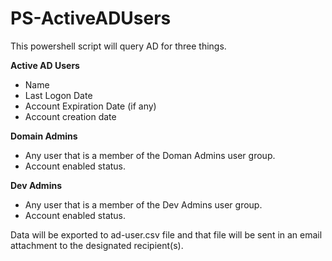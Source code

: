 # PS-ActiveADUsers
This powershell script will query AD for three things. 

**Active AD Users**
* Name
* Last Logon Date
* Account Expiration Date (if any)
* Account creation date

**Domain Admins**
* Any user that is a member of the Doman Admins user group. 
* Account enabled status.

**Dev Admins**
* Any user that is a member of the Dev Admins user group. 
* Account enabled status.

Data will be exported to ad-user.csv file and that file will be sent in an email attachment to the designated recipient(s). 